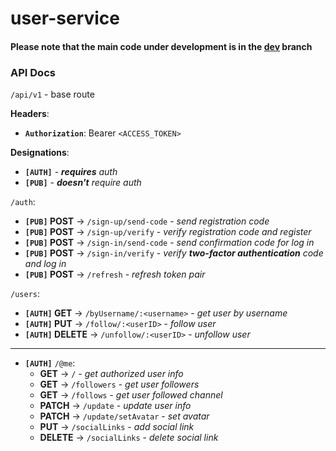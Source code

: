 # user-service

#### Please note that the main code under development is in the [dev](https://github.com/BloggingApp/user-service/tree/dev) branch

### API Docs

`/api/v1` - base route

**Headers**:
- **`Authorization`**: Bearer `<ACCESS_TOKEN>`

**Designations**:
- **`[AUTH]`** - ***requires** auth*
- **`[PUB]`** - ***doesn't** require auth*

`/auth`:
- **`[PUB]` POST** -> `/sign-up/send-code` - *send registration code*
- **`[PUB]` POST** -> `/sign-up/verify` - *verify registration code and register*
- **`[PUB]` POST** -> `/sign-in/send-code` - *send confirmation code for log in*
- **`[PUB]` POST** -> `/sign-in/verify` - *verify **two-factor authentication** code and log in*
- **`[PUB]` POST** -> `/refresh` - *refresh token pair*

`/users`:
- **`[AUTH]` GET** -> `/byUsername/:<username>` - *get user by username*
- **`[AUTH]` PUT** -> `/follow/:<userID>` - *follow user*
- **`[AUTH]` DELETE** -> `/unfollow/:<userID>` - *unfollow user*
---
- **`[AUTH]`** `/@me`:
    - **GET** -> `/` - *get authorized user info*
    - **GET** -> `/followers` - *get user followers*
    - **GET** -> `/follows` - *get user followed channel*
    - **PATCH** -> `/update` - *update user info*
    - **PATCH** -> `/update/setAvatar` - *set avatar*
    - **PUT** -> `/socialLinks` - *add social link*
    - **DELETE** -> `/socialLinks` - *delete social link*
